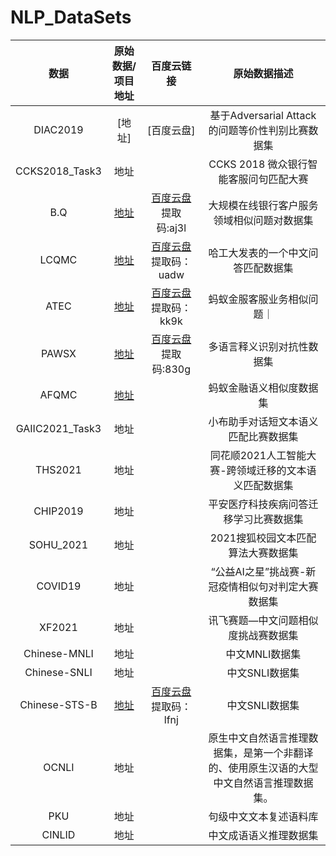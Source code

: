 # NLP_DataSets
| 数据 |  原始数据/项目地址 | 百度云链接|	原始数据描述|
| :-----: | :-------: | :-------: | :-----: |
|DIAC2019	|[地址]|[百度云盘]|基于Adversarial Attack的问题等价性判别比赛数据集|
|CCKS2018_Task3	|地址|	|CCKS 2018 微众银行智能客服问句匹配大赛|
|B.Q|[地址](http://icrc.hitsz.edu.cn/info/1037/1162.htm)|[百度云盘](https://pan.baidu.com/s/1okb0M-nqj-PS8JtBXlFqJg) 提取码:aj3l|大规模在线银行客户服务领域相似问题对数据集|
|LCQMC	|[地址](https://aclanthology.org/C18-1166.pdf) |[百度云盘](https://pan.baidu.com/s/1MR0mifvJ9BxxSkfbgHg-4w) 提取码：uadw	|哈工大发表的一个中文问答匹配数据集|
|ATEC |[地址](https://github.com/IceFlameWorm/NLP_Datasets/tree/master/ATEC) |[百度云盘](https://pan.baidu.com/s/1j8l1a6tfa0Qa3TZPcUrHWg) 提取码：kk9k|蚂蚁金服客服业务相似问题｜
|PAWSX	|[地址](https://github.com/google-research-datasets/paws) |[百度云盘](https://pan.baidu.com/s/1NynqV_nH3PYVFVDFKkTDhA) 提取码:830g	|多语言释义识别对抗性数据集|
|AFQMC	|[地址](https://tianchi.aliyun.com/dataset/dataDetail?dataId=106411) |	|蚂蚁金融语义相似度数据集|
|GAIIC2021_Task3	|地址|	|小布助手对话短文本语义匹配比赛数据集|
|THS2021	|地址|	|同花顺2021人工智能大赛-跨领域迁移的文本语义匹配数据集|
|CHIP2019	|地址|	|平安医疗科技疾病问答迁移学习比赛数据集|
|SOHU_2021	|地址|	|2021搜狐校园文本匹配算法大赛数据集|
|COVID19	|地址|	|“公益AI之星”挑战赛-新冠疫情相似句对判定大赛数据集|
|XF2021	|地址|	|讯飞赛题—中文问题相似度挑战赛数据集|
|Chinese-MNLI	|地址|	|中文MNLI数据集|
|Chinese-SNLI	|地址|	|中文SNLI数据集|
|Chinese-STS-B	|[地址](https://github.com/pluto-junzeng/CNSD)|[百度云盘](https://pan.baidu.com/s/1-q9eFaVcdrg4C7WY9Tby9A) 提取码：lfnj	|中文SNLI数据集|
|OCNLI	|地址|	|原生中文自然语言推理数据集，是第一个非翻译的、使用原生汉语的大型中文自然语言推理数据集。|
|PKU	|地址|	|句级中文文本复述语料库|
|CINLID	|地址|	|中文成语语义推理数据集|
